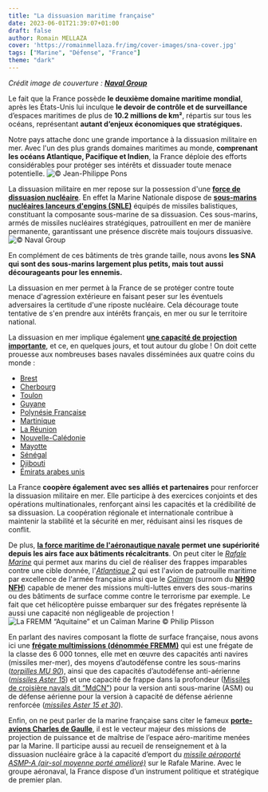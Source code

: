 ```yaml
---
title: "La dissuasion maritime française"
date: 2023-06-01T21:39:07+01:00
draft: false
author: Romain MELLAZA
cover: 'https://romainmellaza.fr/img/cover-images/sna-cover.jpg'
tags: ["Marine", "Défense", "France"]
theme: "dark"
---
```


*Crédit image de couverture : [**Naval Group**](https://www.naval-group.com/fr)*

Le fait que la France possède **le deuxième domaine maritime mondial**, après les États-Unis lui inculque **le devoir de contrôle et de surveillance** d’espaces maritimes de plus de **10.2 millions de km²**, répartis sur tous les océans, représentant **autant d’enjeux économiques que stratégiques.**

Notre pays attache donc une grande importance à la dissuasion militaire en mer. Avec l'un des plus grands domaines maritimes au monde, **comprenant les océans Atlantique, Pacifique et Indien**, la France déploie des efforts considérables pour protéger ses intérêts et dissuader toute menace potentielle.
![© Jean-Philippe Pons](https://romainmellaza.fr/img/dissuasion-marine-nationale/SNLE.jpg)

La dissuasion militaire en mer repose sur la possession d'une [**force de dissuasion nucléaire**](https://en.wikipedia.org/wiki/Deterrence_theory). En effet la Marine Nationale dispose de [**sous-marins nucléaires lanceurs d'engins (SNLE)**](https://www.defense.gouv.fr/marine/nos-equipements/marins-nucleaires-lanceurs-dengins-snle) équipés de missiles balistiques, constituant la composante sous-marine de sa dissuasion. Ces sous-marins, armés de missiles nucléaires stratégiques, patrouillent en mer de manière permanente, garantissant une présence discrète mais toujours dissuasive.
![© Naval Group](https://romainmellaza.fr/img/dissuasion-marine-nationale/SNA.jpg)

En complément de ces bâtiments de très grande taille, nous avons **les SNA qui sont des sous-marins largement plus petits, mais tout aussi décourageants pour les ennemis.**

La dissuasion en mer permet à la France de se protéger contre toute menace d'agression extérieure en faisant peser sur les éventuels adversaires la certitude d'une riposte nucléaire. Cela décourage toute tentative de s'en prendre aux intérêts français, en mer ou sur le territoire national.

La dissuasion en mer implique également [**une capacité de projection importante**](https://fr.wikipedia.org/wiki/Projection_(d%C3%A9fense)), et ce, en quelques jours, et tout autour du globe ! On doit cette prouesse aux nombreuses bases navales disséminées aux quatre coins du monde :
* [Brest](https://fr.wikipedia.org/wiki/Brest)
* [Cherbourg](https://fr.wikipedia.org/wiki/Cherbourg-en-Cotentin)
* [Toulon](https://en.wikipedia.org/wiki/Toulon)
* [Guyane](https://fr.wikipedia.org/wiki/Guyane)
* [Polynésie Française](https://fr.wikipedia.org/wiki/Polyn%C3%A9sie_fran%C3%A7aise)
* [Martinique](https://fr.wikipedia.org/wiki/Martinique)
* [La Réunion](https://fr.wikipedia.org/wiki/La_R%C3%A9union)
* [Nouvelle-Calédonie](https://fr.wikipedia.org/wiki/Nouvelle-Cal%C3%A9donie)
* [Mayotte](https://fr.wikipedia.org/wiki/Mayotte)
* [Sénégal](https://fr.wikipedia.org/wiki/S%C3%A9n%C3%A9gal)
* [Djibouti](https://fr.wikipedia.org/wiki/Djibouti)
* [Émirats arabes unis](https://fr.wikipedia.org/wiki/%C3%89mirats_arabes_unis)

La France **coopère également avec ses alliés et partenaires** pour renforcer la dissuasion militaire en mer. Elle participe à des exercices conjoints et des opérations multinationales, renforçant ainsi les capacités et la crédibilité de sa dissuasion. La coopération régionale et internationale contribue à maintenir la stabilité et la sécurité en mer, réduisant ainsi les risques de conflit.

De plus, **[la force maritime de l'aéronautique navale](https://www.defense.gouv.fr/marine/aeronefs) permet une supériorité depuis les airs face aux bâtiments récalcitrants**. On peut citer le [*Rafale Marine*](https://www.defense.gouv.fr/marine/aeronefs/rafale-marine) qui permet aux marins du ciel de réaliser des frappes imparables contre une cible donnée, l'[*Atlantique 2*](https://www.defense.gouv.fr/marine/aeronefs/atlantique-2-atl-2) qui est l'avion de patrouille maritime par excellence de l'armée française ainsi que le [*Caïman*](https://www.defense.gouv.fr/marine/aeronefs/caiman-marine) (surnom du [**NH90 NFH**](https://fr.wikipedia.org/wiki/NHIndustries_NH90#Nato_Frigate_Helicopter_(NFH))) capable de mener des missions multi-luttes envers des sous-marins ou des bâtiments de surface comme contre le terrorisme par exemple. Le fait que cet hélicoptère puisse embarquer sur des frégates représente là aussi une capacité non négligeable de projection !
![La FREMM “Aquitaine” et un Caïman Marine © Philip Plisson](https://romainmellaza.fr/img/dissuasion-marine-nationale/FREMM_nh90.jpg)

En parlant des navires composant la flotte de surface française, nous avons ici une [**frégate multimissions (dénommée FREMM)**](https://www.defense.gouv.fr/marine/nos-equipements//fregates-multi-missions-fremm) qui est une frégate de la classe des 6 000 tonnes, elle met en œuvre des capacités anti navires (missiles mer-mer), des moyens d’autodéfense contre les sous-marins ([*torpilles MU 90*](https://fr.wikipedia.org/wiki/Torpille_MU90_Impact)), ainsi que des capacités d’autodéfense anti-aérienne ([*missiles Aster 15*](https://fr.wikipedia.org/wiki/Aster_(missile))) et une capacité de frappe dans la profondeur ([Missiles de croisière navals dit “MdCN”](https://fr.wikipedia.org/wiki/Missile_de_croisi%C3%A8re_naval)) pour la version anti sous-marine (ASM) ou de défense aérienne pour la version à capacité de défense aérienne renforcée ([*missiles Aster 15 et 30*](https://fr.wikipedia.org/wiki/Aster_(missile))).

Enfin, on ne peut parler de la marine française sans citer le fameux [**porte-avions Charles de Gaulle**](https://www.defense.gouv.fr/marine/nos-equipements/charles-gaulle-r-91), il est le vecteur majeur des missions de projection de puissance et de maîtrise de l’espace aéro-maritime menées par la Marine. Il participe aussi au recueil de renseignement et à la dissuasion nucléaire grâce à la capacité d’emport du [*missile aéroporté ASMP-A (air-sol moyenne porté amélioré)*](https://fr.wikipedia.org/wiki/Air-sol_moyenne_port%C3%A9e_am%C3%A9lior%C3%A9) sur le Rafale Marine. Avec le groupe aéronaval, la France dispose d’un instrument politique et stratégique de premier plan.